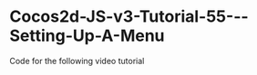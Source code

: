 Cocos2d-JS-v3-Tutorial-55---Setting-Up-A-Menu
=============================================

Code for the following video tutorial 
